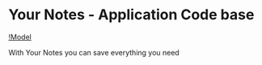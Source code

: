 # Your Notes - Application Code base

[!Model](https://github.com/prodromossarakinou/Your-Notes/blob/main/assets/images/png/logo/row_logo_primary.png)

With Your Notes you can save everything you need


